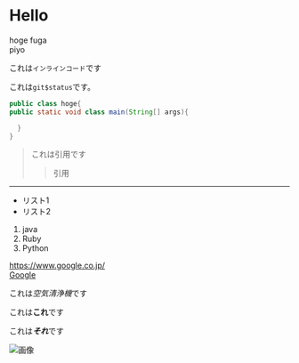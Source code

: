# Hello

hoge
fuga  
piyo

これは`インラインコード`です  

これは`git$status`です。

```java:hoge.java
public class hoge{
public static void class main(String[] args){

  }
}

```

>これは引用です
>
>>引用

---

- リスト1
- リスト2

1. java
1. Ruby
1. Python

<https://www.google.co.jp/>  
[Google](https://www.google.co.jp/)

これは*空気清浄機*です　　

これは**これ**です

これは***それ***です

![画像](https://joytas.net/php/man.jpg)  
